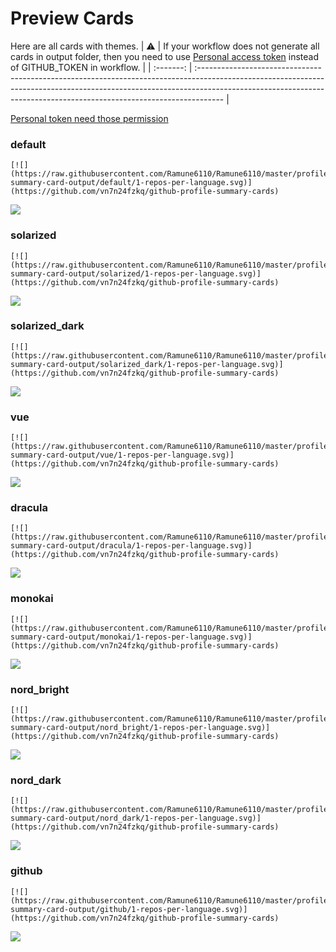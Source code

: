 
# Preview Cards

Here are all cards with themes.
| :warning: | If your workflow does not generate all cards in output folder, then you need to use [Personal access token](https://docs.github.com/en/actions/configuring-and-managing-workflows/creating-and-storing-encrypted-secrets) instead of GITHUB_TOKEN in workflow. |
| :-------: | :------------------------------------------------------------------------------------------------------------------------------------------------------------------------------------------------------------------------------------------------ |

[Personal token need those permission](https://github.com/vn7n24fzkq/github-profile-summary-cards/wiki/Personal-access-token-permissions)


### default


```
[![](https://raw.githubusercontent.com/Ramune6110/Ramune6110/master/profile-summary-card-output/default/1-repos-per-language.svg)](https://github.com/vn7n24fzkq/github-profile-summary-cards)
```
![](https://raw.githubusercontent.com/Ramune6110/Ramune6110/master/profile-summary-card-output/default/1-repos-per-language.svg)


### solarized


```
[![](https://raw.githubusercontent.com/Ramune6110/Ramune6110/master/profile-summary-card-output/solarized/1-repos-per-language.svg)](https://github.com/vn7n24fzkq/github-profile-summary-cards)
```
![](https://raw.githubusercontent.com/Ramune6110/Ramune6110/master/profile-summary-card-output/solarized/1-repos-per-language.svg)


### solarized_dark


```
[![](https://raw.githubusercontent.com/Ramune6110/Ramune6110/master/profile-summary-card-output/solarized_dark/1-repos-per-language.svg)](https://github.com/vn7n24fzkq/github-profile-summary-cards)
```
![](https://raw.githubusercontent.com/Ramune6110/Ramune6110/master/profile-summary-card-output/solarized_dark/1-repos-per-language.svg)


### vue


```
[![](https://raw.githubusercontent.com/Ramune6110/Ramune6110/master/profile-summary-card-output/vue/1-repos-per-language.svg)](https://github.com/vn7n24fzkq/github-profile-summary-cards)
```
![](https://raw.githubusercontent.com/Ramune6110/Ramune6110/master/profile-summary-card-output/vue/1-repos-per-language.svg)


### dracula


```
[![](https://raw.githubusercontent.com/Ramune6110/Ramune6110/master/profile-summary-card-output/dracula/1-repos-per-language.svg)](https://github.com/vn7n24fzkq/github-profile-summary-cards)
```
![](https://raw.githubusercontent.com/Ramune6110/Ramune6110/master/profile-summary-card-output/dracula/1-repos-per-language.svg)


### monokai


```
[![](https://raw.githubusercontent.com/Ramune6110/Ramune6110/master/profile-summary-card-output/monokai/1-repos-per-language.svg)](https://github.com/vn7n24fzkq/github-profile-summary-cards)
```
![](https://raw.githubusercontent.com/Ramune6110/Ramune6110/master/profile-summary-card-output/monokai/1-repos-per-language.svg)


### nord_bright


```
[![](https://raw.githubusercontent.com/Ramune6110/Ramune6110/master/profile-summary-card-output/nord_bright/1-repos-per-language.svg)](https://github.com/vn7n24fzkq/github-profile-summary-cards)
```
![](https://raw.githubusercontent.com/Ramune6110/Ramune6110/master/profile-summary-card-output/nord_bright/1-repos-per-language.svg)


### nord_dark


```
[![](https://raw.githubusercontent.com/Ramune6110/Ramune6110/master/profile-summary-card-output/nord_dark/1-repos-per-language.svg)](https://github.com/vn7n24fzkq/github-profile-summary-cards)
```
![](https://raw.githubusercontent.com/Ramune6110/Ramune6110/master/profile-summary-card-output/nord_dark/1-repos-per-language.svg)


### github


```
[![](https://raw.githubusercontent.com/Ramune6110/Ramune6110/master/profile-summary-card-output/github/1-repos-per-language.svg)](https://github.com/vn7n24fzkq/github-profile-summary-cards)
```
![](https://raw.githubusercontent.com/Ramune6110/Ramune6110/master/profile-summary-card-output/github/1-repos-per-language.svg)

